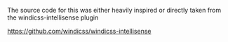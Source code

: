 The source code for this was either heavily inspired or directly taken from the windicss-intellisense plugin

https://github.com/windicss/windicss-intellisense
